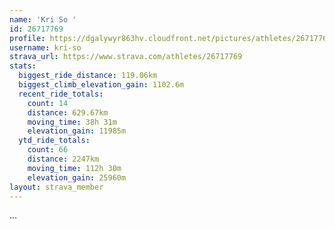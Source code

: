 ```yaml
---
name: 'Kri So '
id: 26717769
profile: https://dgalywyr863hv.cloudfront.net/pictures/athletes/26717769/7761026/14/large.jpg
username: kri-so
strava_url: https://www.strava.com/athletes/26717769
stats:
  biggest_ride_distance: 119.06km
  biggest_climb_elevation_gain: 1102.6m
  recent_ride_totals:
    count: 14
    distance: 629.67km
    moving_time: 38h 31m
    elevation_gain: 11985m
  ytd_ride_totals:
    count: 66
    distance: 2247km
    moving_time: 112h 30m
    elevation_gain: 25960m
layout: strava_member
--- 
```

...

